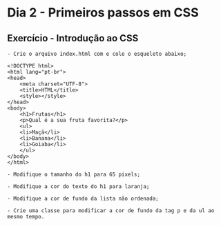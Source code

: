 # Dia 2 - Primeiros passos em CSS

## Exercício - Introdução ao CSS

    - Crie o arquivo index.html com e cole o esqueleto abaixo;

    <!DOCTYPE html>
    <html lang="pt-br">
    <head>
        <meta charset="UTF-8">
        <title>HTML</title>
        <style></style>
    </head>
    <body>
        <h1>Frutas</h1>
        <p>Qual é a sua fruta favorita?</p>
        <ul>
        <li>Maçã</li>
        <li>Banana</li>
        <li>Goiaba</li>
        </ul>
    </body>
    </html>

    - Modifique o tamanho do h1 para 65 pixels;

    - Modifique a cor do texto do h1 para laranja;

    - Modifique a cor de fundo da lista não ordenada;

    - Crie uma classe para modificar a cor de fundo da tag p e da ul ao mesmo tempo.
